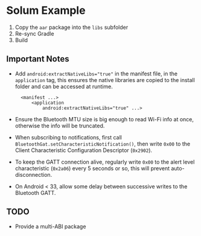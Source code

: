 Solum Example
====

1. Copy the `aar` package into the `libs` subfolder
2. Re-sync Gradle
3. Build

Important Notes
----

- Add `android:extractNativeLibs="true"` in the manifest file, in the `application` tag, this ensures the native libraries are copied to the install folder and can be accessed at runtime.

        <manifest ...>
            <application
                android:extractNativeLibs="true" ...>

- Ensure the Bluetooth MTU size is big enough to read Wi-Fi info at once, otherwise the info will be truncated.

- When subscribing to notifications, first call `BluetoothGat.setCharacteristicNotification()`, then write `0x00` to the Client Characteristic Configuration Descriptor (`0x2902`).

- To keep the GATT connection alive, regularly write `0x00` to the alert level characteristic (`0x2a06`) every 5 seconds or so, this will prevent auto-disconnection.

- On Android < 33, allow some delay between successive writes to the Bluetooth GATT.

TODO
----

* Provide a multi-ABI package
